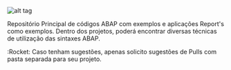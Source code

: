 
![alt tag](https://github.com/gabrielsouzasys/ABAP/blob/master/Saplogo.png)

Repositório Principal de códigos ABAP com exemplos e aplicações Report's como exemplos.
Dentro dos projetos, poderá encontrar diversas técnicas de utilização das sintaxes ABAP.

:Rocket: Caso tenham sugestões, apenas solicito sugestões de Pulls com pasta separada para seu projeto. 




